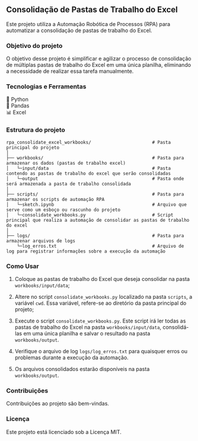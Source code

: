 ## Consolidação de Pastas de Trabalho do Excel

Este projeto utiliza a Automação Robótica de Processos (RPA) para automatizar a consolidação de pastas de trabalho do Excel.

### Objetivo do projeto

O objetivo desse projeto é simplificar e agilizar o processo de consolidação de múltiplas pastas de trabalho do Excel em uma única planilha, eliminando a necessidade de realizar essa tarefa manualmente.

### Tecnologias e Ferramentas

🐍 Python <br>
🐼 Pandas <br>
📊 Excel

### Estrutura do projeto

```
rpa_consolidate_excel_workbooks/                       # Pasta principal do projeto
│
├── workbooks/                                         # Pasta para armazenar os dados (pastas de trabalho excel)
│   └─input/data                                       # Pasta contendo as pastas de trabalho do excel que serão consolidadas
│   └─output                                           # Pasta onde será armazenada a pasta de trabalho consolidada
│
├── scripts/                                           # Pasta para armazenar os scripts de automação RPA
│   └─sketch.ipynb                                     # Arquivo que serve como um esboço ou rascunho do projeto
│   └─consolidate_workbooks.py                         # Script principal que realiza a automação de consolidar as pastas de trabalho do excel
│
├── logs/                                              # Pasta para armazenar arquivos de logs
    └─log_erros.txt                                    # Arquivo de log para registrar informações sobre a execução da automação
```

### Como Usar

1. Coloque as pastas de trabalho do Excel que deseja consolidar na pasta `workbooks/input/data`;

2. Altere no script `consolidate_workbooks.py` localizado na pasta `scripts`, a variável `cwd`. Essa variável, refere-se ao diretório da pasta principal do projeto;

3. Execute o script `consolidate_workbooks.py`. Este script irá ler todas as pastas de trabalho do Excel na pasta `workbooks/input/data`, consolidá-las em uma única planilha e salvar o resultado na pasta `workbooks/output`.

4. Verifique o arquivo de log `logs/log_erros.txt` para quaisquer erros ou problemas durante a execução da automação.

5. Os arquivos consolidados estarão disponíveis na pasta `workbooks/output`.

### Contribuições

Contribuições ao projeto são bem-vindas. 

### Licença

Este projeto está licenciado sob a Licença MIT.
